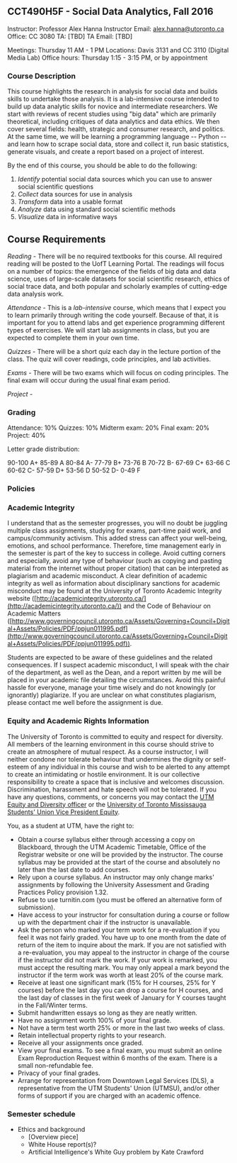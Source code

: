 ## CCT490H5F - Social Data Analytics, Fall 2016

Instructor: Professor Alex Hanna 
Instructor Email: alex.hanna@utoronto.ca
Office: CC 3080
TA: [TBD]
TA Email: [TBD]

Meetings: Thursday 11 AM - 1 PM
Locations: Davis 3131 and CC 3110 (Digital Media Lab)
Office hours: Thursday 1:15 - 3:15 PM, or by appointment

### Course Description

This course highlights the research in analysis for social data and builds skills to undertake those analysis. It is a lab-intensive course intended to build up data analytic skills for novice and intermediate researchers. We start with reviews of recent studies using "big data" which are primarily theoretical, including critiques of data analytics and data ethics. We then cover several fields: health, strategic and consumer research, and politics. At the same time, we will be learning a programming language -- Python -- and learn how to scrape social data, store and collect it, run basic statistics, generate visuals, and create a report based on a project of interest.

By the end of this course, you should be able to do the following:

1. *Identify* potential social data sources which you can use to answer social scientific questions
2. *Collect* data sources for use in analysis
3. *Transform* data into a usable format
4. *Analyze* data using standard social scientific methods
5. *Visualize* data in informative ways

## Course Requirements

*Reading* - There will be no required textbooks for this course. All required reading will be posted to the UofT Learning Portal. The readings will focus on a number of topics: the emergence of the fields of big data and data science, uses of large-scale datasets for social scientific research, ethics of social trace data, and both popular and scholarly examples of cutting-edge data analysis work.

*Attendance* - This is a *lab-intensive* course, which means that I expect you to learn primarily through writing the code yourself. Because of that, it is important for you to attend labs and get experience programming different types of exercises. We will start lab assignments in class, but you are expected to complete them in your own time.

<!-- *Journals* - You will be expected to discuss programming concepts and readings on the Learning Portal. For each week, you should write a few sentences about the concept we are discussing in class that week. This can concern anything we discussed: the readings, the programming concept discussed in lecture, questions about particular problems you are having, etc. 
 -->

*Quizzes* - There will be a short quiz each day in the lecture portion of the class. The quiz will cover readings, code principles, and lab activities. 

*Exams* - There will be two exams which will focus on coding principles. The final exam will occur during the usual final exam period.

*Project* - 

### Grading

Attendance: 10%
Quizzes: 10%
Midterm exam: 20%
Final exam: 20%
Project: 40%

Letter grade distribution:

90-100  A+
85-89   A
80-84   A-
77-79   B+
73-76   B
70-72   B-
67-69   C+
63-66   C
60-62   C-
57-59   D+
53-56   D
50-52   D-
0-49    F

### Policies


### Academic Integrity

I understand that as the semester progresses, you will no doubt be juggling multiple class assignments, studying for exams, part-time paid work, and campus/community activism. This added stress can affect your well-being, emotions, and school performance. Therefore, time management early in the semester is part of the key to success in college. Avoid cutting corners and especially, avoid any type of behaviour (such as copying and pasting material from the internet without proper citation) that can be interpreted as plagiarism and academic misconduct. A clear definition of academic integrity as well as information about disciplinary sanctions for academic misconduct may be found at the University of Toronto Academic Integrity website ([http://academicintegrity.utoronto.ca/](http://academicintegrity.utoronto.ca/)) and the Code of Behaviour on Academic Matters ([http://www.governingcouncil.utoronto.ca/Assets/Governing+Council+Digital+Assets/Policies/PDF/ppjun011995.pdf](http://www.governingcouncil.utoronto.ca/Assets/Governing+Council+Digital+Assets/Policies/PDF/ppjun011995.pdf)). 

Students are expected to be aware of these guidelines and the related consequences. If I suspect academic misconduct, I will speak with the chair of the department, as well as the Dean, and a report written by me will be placed in your academic file detailing the circumstances. Avoid this painful hassle for everyone, manage your time wisely and do not knowingly (or ignorantly) plagiarize. If you are unclear on what constitutes plagiarism, please contact me well before the assignment is due.

### Equity and Academic Rights Information

The University of Toronto is committed to equity and respect for diversity. All members of the learning environment in this course should strive to create an atmosphere of mutual respect. As a course instructor, I will neither condone nor tolerate behaviour that undermines the dignity or self-esteem of any individual in this course and wish to be alerted to any attempt to create an intimidating or hostile environment. It is our collective responsibility to create a space that is inclusive and welcomes discussion. Discrimination, harassment and hate speech will not be tolerated. If you have any questions, comments, or concerns you may contact the [UTM Equity and Diversity officer](http://www.utm.utoronto.ca/equity-diversity/home) or the [University of Toronto Mississauga Students' Union Vice President Equity](http://utmsu.ca/contact-page/).

You, as a student at UTM, have the right to:

- Obtain a course syllabus either through accessing a copy on Blackboard, through the UTM Academic Timetable, Office of the Registrar website or one will be provided by the instructor. The course syllabus may be provided at the start of the course and absolutely no later than the last date to add courses.
- Rely upon a course syllabus. An instructor may only change marks' assignments by following the University Assessment and Grading Practices Policy provision 1.32.
- Refuse to use turnitin.com (you must be offered an alternative form of submission).
- Have access to your instructor for consultation during a course or follow up with the department chair if the instructor is unavailable.
- Ask the person who marked your term work for a re-evaluation if you feel it was not fairly graded. You have up to one month from the date of return of the item to inquire about the mark. If you are not satisfied with a re-evaluation, you may appeal to the instructor in charge of the course if the instructor did not mark the work. If your work is remarked, you must accept the resulting mark. You may only appeal a mark beyond the instructor if the term work was worth at least 20% of the course mark.
- Receive at least one significant mark (15% for H courses, 25% for Y courses) before the last day you can drop a course for H courses, and the last day of classes in the first week of January for Y courses taught in the Fall/Winter terms.
- Submit handwritten essays so long as they are neatly written.
- Have no assignment worth 100% of your final grade.
- Not have a term test worth 25% or more in the last two weeks of class.
- Retain intellectual property rights to your research.
- Receive all your assignments once graded.
- View your final exams. To see a final exam, you must submit an online Exam Reproduction Request within 6 months of the exam. There is a small non-refundable fee.
- Privacy of your final grades.
- Arrange for representation from Downtown Legal Services (DLS), a representative from the UTM Students' Union (UTMSU), and/or other forms of support if you are charged with an academic offence.

### Semester schedule

- Ethics and background
    - [Overview piece]
    - White House report(s)?
    - Artificial Intelligence's White Guy problem by Kate Crawford




